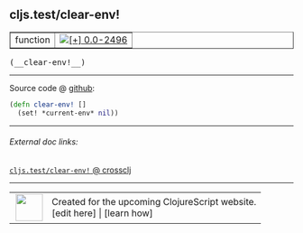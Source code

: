 ## cljs.test/clear-env!



 <table border="1">
<tr>
<td>function</td>
<td><a href="https://github.com/cljsinfo/cljs-api-docs/tree/0.0-2496"><img valign="middle" alt="[+] 0.0-2496" title="Added in 0.0-2496" src="https://img.shields.io/badge/+-0.0--2496-lightgrey.svg"></a> </td>
</tr>
</table>


 <samp>
(__clear-env!__)<br>
</samp>

---







Source code @ [github](https://github.com/clojure/clojurescript/blob/r2758/src/cljs/cljs/test.cljs#L235-L236):

```clj
(defn clear-env! []
  (set! *current-env* nil))
```

<!--
Repo - tag - source tree - lines:

 <pre>
clojurescript @ r2758
└── src
    └── cljs
        └── cljs
            └── <ins>[test.cljs:235-236](https://github.com/clojure/clojurescript/blob/r2758/src/cljs/cljs/test.cljs#L235-L236)</ins>
</pre>

-->

---



###### External doc links:

[`cljs.test/clear-env!` @ crossclj](http://crossclj.info/fun/cljs.test.cljs/clear-env%21.html)<br>

---

 <table>
<tr><td>
<img valign="middle" align="right" width="48px" src="http://i.imgur.com/Hi20huC.png">
</td><td>
Created for the upcoming ClojureScript website.<br>
[edit here] | [learn how]
</td></tr></table>

[edit here]:https://github.com/cljsinfo/cljs-api-docs/blob/master/cljsdoc/cljs.test/clear-envBANG.cljsdoc
[learn how]:https://github.com/cljsinfo/cljs-api-docs/wiki/cljsdoc-files

<!--

This information was too distracting to show to readers, but I'll leave it
commented here since it is helpful to:

- pretty-print the data used to generate this document
- and show how to retrieve that data



The API data for this symbol:

```clj
{:ns "cljs.test",
 :name "clear-env!",
 :type "function",
 :signature ["[]"],
 :source {:code "(defn clear-env! []\n  (set! *current-env* nil))",
          :title "Source code",
          :repo "clojurescript",
          :tag "r2758",
          :filename "src/cljs/cljs/test.cljs",
          :lines [235 236]},
 :full-name "cljs.test/clear-env!",
 :full-name-encode "cljs.test/clear-envBANG",
 :history [["+" "0.0-2496"]]}

```

Retrieve the API data for this symbol:

```clj
;; from Clojure REPL
(require '[clojure.edn :as edn])
(-> (slurp "https://raw.githubusercontent.com/cljsinfo/cljs-api-docs/catalog/cljs-api.edn")
    (edn/read-string)
    (get-in [:symbols "cljs.test/clear-env!"]))
```

-->
